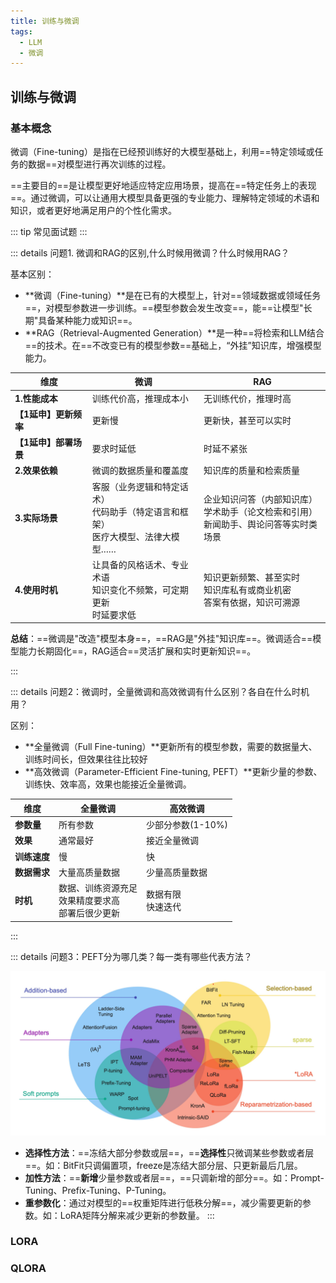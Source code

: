 ```yaml
---
title: 训练与微调
tags:
  - LLM
  - 微调
---
```


## 训练与微调

### 基本概念
微调（Fine-tuning）是指在已经预训练好的大模型基础上，利用==特定领域或任务的数据==对模型进行再次训练的过程。

==主要目的==是让模型更好地适应特定应用场景，提高在==特定任务上的表现==。通过微调，可以让通用大模型具备更强的专业能力、理解特定领域的术语和知识，或者更好地满足用户的个性化需求。


::: tip 常见面试题
:::

::: details 问题1.  微调和RAG的区别,什么时候用微调？什么时候用RAG？


基本区别：
- **微调（Fine-tuning）**是在已有的大模型上，针对==领域数据或领域任务==，对模型参数进一步训练。==模型参数会发生改变==，能==让模型"长期"具备某种能力或知识==。
- **RAG（Retrieval-Augmented Generation）**是一种==将检索和LLM结合==的技术。在==不改变已有的模型参数==基础上，“外挂”知识库，增强模型能力。


| 维度 | 微调 | RAG |
|------|------|-----|
| **1.性能成本** | 训练代价高，推理成本小 | 无训练代价，推理时高 |
| **【1延申】更新频率** | 更新慢 | 更新快，甚至可以实时 |
| **【1延申】部署场景** | 要求时延低 | 时延不紧张  |
| **2.效果依赖** | 微调的数据质量和覆盖度 | 知识库的质量和检索质量 |
| **3.实际场景** | 客服（业务逻辑和特定话术）<br> 代码助手（特定语言和框架）<br> 医疗大模型、法律大模型……| 企业知识问答（内部知识库）<br> 学术助手（论文检索和引用） <br> 新闻助手、舆论问答等实时类场景 |
| **4.使用时机**| 让具备的风格话术、专业术语<br>知识变化不频繁，可定期更新<br>时延要求低 | 知识更新频繁、甚至实时<br>知识库私有或商业机密<br>答案有依据，知识可溯源|


**总结**：==微调是"改造"模型本身==，==RAG是"外挂"知识库==。微调适合==模型能力长期固化==，RAG适合==灵活扩展和实时更新知识==。

:::


::: details 问题2：微调时，全量微调和高效微调有什么区别？各自在什么时机用？

区别：
- **全量微调（Full Fine-tuning）**更新所有的模型参数，需要的数据量大、训练时间长，但效果往往比较好
- **高效微调（Parameter-Efficient Fine-tuning, PEFT）**更新少量的参数、训练快、效率高，效果也能接近全量微调。

| 维度 | 全量微调 | 高效微调 |
|------|----------|----------|
|**参数量**| 所有参数 | 少部分参数(1-10%) |
|**效果**| 通常最好| 接近全量微调|
|**训练速度**| 慢 | 快 |
|**数据需求**| 大量高质量数据 | 少量高质量数据 |
| **时机** | 数据、训练资源充足<br> 效果精度要求高 <br>  部署后很少更新| 数据有限<br>快速迭代 |
:::


::: details 问题3：PEFT分为哪几类？每一类有哪些代表方法？

![PEFT_methods.png](/images/PEFT_methods.png)

- **选择性方法**：==冻结大部分参数或层==，==**选择性**只微调某些参数或者层==。如：BitFit只调偏置项，freeze是冻结大部分层、只更新最后几层。
- **加性方法**：==**新增**少量参数或者层==，==只调新增的部分==。如：Prompt-Tuning、Prefix-Tuning、P-Tuning。
- **重参数化**：通过对模型的==权重矩阵进行低秩分解==，减少需要更新的参数。如：LoRA矩阵分解来减少更新的参数量。
:::

### LORA
### QLORA

### 